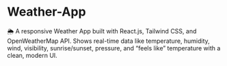 # Weather-App
🌦️ A responsive Weather App built with React.js, Tailwind CSS, and OpenWeatherMap API. Shows real-time data like temperature, humidity, wind, visibility, sunrise/sunset, pressure, and “feels like” temperature with a clean, modern UI.
